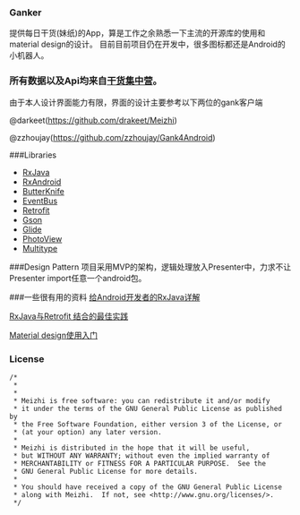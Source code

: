 ### Ganker
提供每日干货(妹纸)的App，算是工作之余熟悉一下主流的开源库的使用和material design的设计。
目前目前项目仍在开发中，很多图标都还是Android的小机器人。
### 所有数据以及Api均来自[干货集中营](http://gank.io/)。


由于本人设计界面能力有限，界面的设计主要参考以下两位的gank客户端

@darkeet(https://github.com/drakeet/Meizhi)

@zzhoujay(https://github.com/zzhoujay/Gank4Android)


###Libraries   
* [RxJava](https://github.com/ReactiveX/RxJava) 
* [RxAndroid](https://github.com/ReactiveX/RxAndroid)
* [ButterKnife](https://github.com/JakeWharton/butterknife)
* [EventBus](https://github.com/greenrobot/EventBus)
* [Retrofit](https://github.com/square/retrofit)
* [Gson](https://github.com/google/gson)
* [Glide](https://github.com/bumptech/glide)
* [PhotoView](https://github.com/chrisbanes/PhotoView)
* [Multitype](https://github.com/drakeet/MultiType)

###Design Pattern
项目采用MVP的架构，逻辑处理放入Presenter中，力求不让Presenter import任意一个android包。

###一些很有用的资料
[给Android开发者的RxJava详解](http://gank.io/post/560e15be2dca930e00da1083)

[RxJava与Retrofit 结合的最佳实践](http://gank.io/post/56e80c2c677659311bed9841)

[Material design使用入门](http://www.open-open.com/lib/view/open1436152483833.html#_label0)

### License
    /*
     *      
     *
     * Meizhi is free software: you can redistribute it and/or modify
     * it under the terms of the GNU General Public License as published by
     * the Free Software Foundation, either version 3 of the License, or
     * (at your option) any later version.
     *
     * Meizhi is distributed in the hope that it will be useful,
     * but WITHOUT ANY WARRANTY; without even the implied warranty of
     * MERCHANTABILITY or FITNESS FOR A PARTICULAR PURPOSE.  See the
     * GNU General Public License for more details.
     *
     * You should have received a copy of the GNU General Public License
     * along with Meizhi.  If not, see <http://www.gnu.org/licenses/>.
     */
